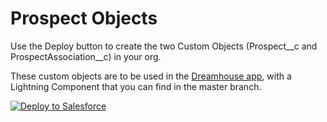 # Prospect Objects

Use the Deploy button to create the two Custom Objects (Prospect__c and ProspectAssociation__c) in your org.

These custom objects are to be used in the [Dreamhouse app](http://www.dreamhouseapp.io/), with a Lightning Component that you can find in the master branch.

<a href="https://githubsfdeploy.herokuapp.com?owner=garazi&repo=QuickProspect">
  <img alt="Deploy to Salesforce"
       src="https://raw.githubusercontent.com/afawcett/githubsfdeploy/master/deploy.png">
</a>
	